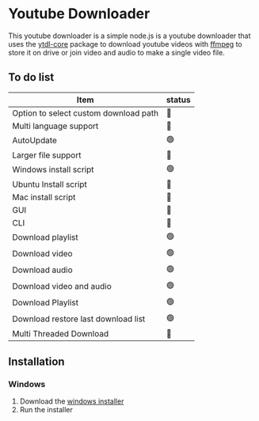 # Youtube Downloader
This youtube downloader is a simple node.js is a youtube downloader that uses the [ytdl-core](https://www.npmjs.com/package/ytdl-core) package to download youtube videos with [ffmpeg](https://www.ffmpeg.org/) to store it on drive or join video and audio to make a single video file.

## To do list
| Item                               | status             |
| -----------------------------------| ------------------ |
| Option to select custom download path | :red_circle:       |
| Multi language support              | :red_circle:       |
| AutoUpdate                         | :green_circle:       |
| Larger file support                    | :red_circle:       |
| Windows install script     | :green_circle:       |
| Ubuntu Install script                   | :red_circle:       |
| Mac install script                   | :red_circle:       |
| GUI                   | :red_circle:       |
| CLI                   | :red_circle:       |
| Download playlist                   | :green_circle:       |
| Download video                   | :green_circle:       |
| Download audio                   | :green_circle:       |
| Download video and audio                   | :green_circle:       |
| Download Playlist                   | :green_circle:       |
| Download restore last download list                  | :green_circle:       | 
| Multi Threaded Download                   | :red_circle:       |


## Installation
### Windows
1. Download the [windows installer]()
2. Run the installer